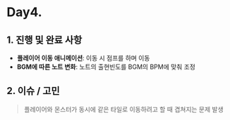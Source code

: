 # Day4.

## 1. 진행 및 완료 사항
- **플레이어 이동 애니메이션**: 이동 시 점프를 하며 이동
- **BGM에 따른 노트 변화**: 노트의 출현빈도를 BGM의 BPM에 맞춰 조정
  
## 2. 이슈 / 고민
> 플레이어와 몬스터가 동시에 같은 타일로 이동하려고 할 때 겹쳐지는 문제 발생